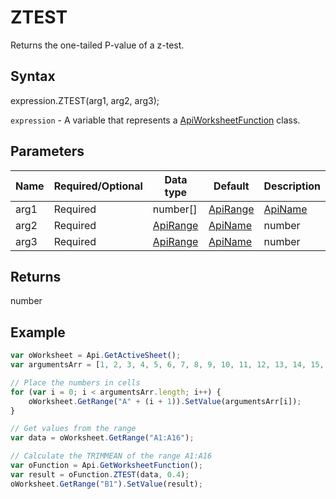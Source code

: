 # ZTEST

Returns the one-tailed P-value of a z-test.

## Syntax

expression.ZTEST(arg1, arg2, arg3);

`expression` - A variable that represents a [ApiWorksheetFunction](../ApiWorksheetFunction.md) class.

## Parameters

| **Name** | **Required/Optional** | **Data type** | **Default** | **Description** |
| ------------- | ------------- | ------------- | ------------- | ------------- |
| arg1 | Required | number[] | [ApiRange](../../ApiRange/ApiRange.md) | [ApiName](../../ApiName/ApiName.md) |  | The array or range of data against which to test X. |
| arg2 | Required | [ApiRange](../../ApiRange/ApiRange.md) | [ApiName](../../ApiName/ApiName.md) | number |  | The value to test. |
| arg3 | Required | [ApiRange](../../ApiRange/ApiRange.md) | [ApiName](../../ApiName/ApiName.md) | number |  | The population (known) standard deviation. If omitted, the sample standard deviation is used. |

## Returns

number

## Example



```javascript
var oWorksheet = Api.GetActiveSheet();
var argumentsArr = [1, 2, 3, 4, 5, 6, 7, 8, 9, 10, 11, 12, 13, 14, 15, 16];

// Place the numbers in cells
for (var i = 0; i < argumentsArr.length; i++) {
    oWorksheet.GetRange("A" + (i + 1)).SetValue(argumentsArr[i]);
}

// Get values from the range
var data = oWorksheet.GetRange("A1:A16");

// Calculate the TRIMMEAN of the range A1:A16
var oFunction = Api.GetWorksheetFunction();
var result = oFunction.ZTEST(data, 0.4);
oWorksheet.GetRange("B1").SetValue(result);


```
